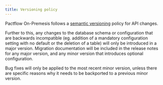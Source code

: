 ```yaml
---
title: Versioning policy
---
```


Pactflow On-Premesis follows a [semantic versioning](https://semver.org/) policy for API changes. 

Further to this, any changes to the database schema or configuration that are backwards incompatible (eg. addition of a mandatory configuration setting with no default or the deletion of a table) will only be introduced in a major version. Migration documentation will be included in the release notes for any major version, and any minor version that introduces optional configuration.

Bug fixes will only be applied to the most recent minor version, unless there are specific reasons why it needs to be backported to a previous minor version.
